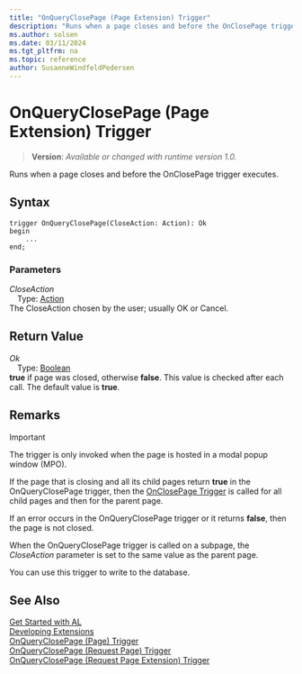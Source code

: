 ```yaml
---
title: "OnQueryClosePage (Page Extension) Trigger"
description: "Runs when a page closes and before the OnClosePage trigger executes."
ms.author: solsen
ms.date: 03/11/2024
ms.tgt_pltfrm: na
ms.topic: reference
author: SusanneWindfeldPedersen
---
```

[//]: # (START>DO_NOT_EDIT)
[//]: # (IMPORTANT:Do not edit any of the content between here and the END>DO_NOT_EDIT.)
[//]: # (Any modifications should be made in the .xml files in the ModernDev repo.)

# OnQueryClosePage (Page Extension) Trigger
> **Version**: _Available or changed with runtime version 1.0._

Runs when a page closes and before the OnClosePage trigger executes.


## Syntax
```AL
trigger OnQueryClosePage(CloseAction: Action): Ok
begin
    ...
end;
```

### Parameters

*CloseAction*  
&emsp;Type: [Action](../../methods-auto/action/action-option.md)  
The CloseAction chosen by the user; usually OK or Cancel.  


## Return Value

*Ok*  
&emsp;Type: [Boolean](../../methods-auto/boolean/boolean-data-type.md)  
**true** if page was closed, otherwise **false**. This value is checked after each call. The default value is **true**.  

[//]: # (IMPORTANT: END>DO_NOT_EDIT)

## Remarks

> [!IMPORTANT]  
> The trigger is only invoked when the page is hosted in a modal popup window \(MPO\).  

If the page that is closing and all its child pages return **true** in the OnQueryClosePage trigger, then the [OnClosePage Trigger](../page/devenv-onclosepage-page-trigger.md) is called for all child pages and then for the parent page.  

If an error occurs in the OnQueryClosePage trigger or it returns **false**, then the page is not closed.  

When the OnQueryClosePage trigger is called on a subpage, the *CloseAction* parameter is set to the same value as the parent page.  

You can use this trigger to write to the database.

## See Also  
[Get Started with AL](../../devenv-get-started.md)  
[Developing Extensions](../../devenv-dev-overview.md)  
[OnQueryClosePage (Page) Trigger](../page/devenv-onqueryclosepage-page-trigger.md)  
[OnQueryClosePage (Request Page) Trigger](../requestpage/devenv-onqueryclosepage-requestpage-trigger.md)  
[OnQueryClosePage (Request Page Extension) Trigger](../requestpageextension/devenv-onqueryclosepage-requestpageextension-trigger.md)
